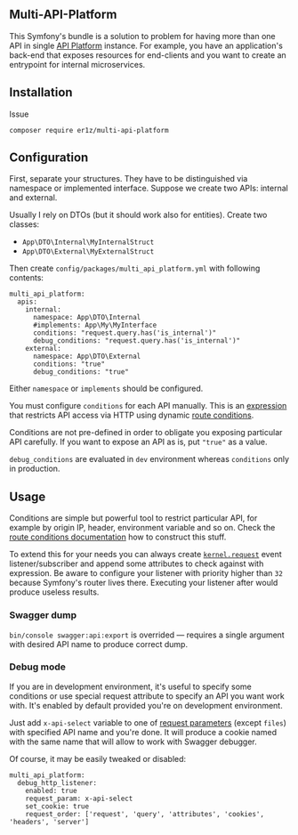 Multi-API-Platform
--

This Symfony's bundle is a solution to problem for having more than one API in single [API Platform](https://api-platform.com) instance. For example, you have
an application's back-end that exposes resources for end-clients and you want to create an entrypoint for internal
microservices.

Installation
-

Issue
```
composer require er1z/multi-api-platform
```

Configuration
-

First, separate your structures. They have to be distinguished via namespace or implemented interface. Suppose we create
two APIs: internal and external.

Usually I rely on DTOs (but it should work also for entities). Create two classes:
- `App\DTO\Internal\MyInternalStruct`
- `App\DTO\External\MyExternalStruct`

Then create `config/packages/multi_api_platform.yml` with following contents:
```
multi_api_platform:
  apis:
    internal:
      namespace: App\DTO\Internal
      #implements: App\My\MyInterface
      conditions: "request.query.has('is_internal')"
      debug_conditions: "request.query.has('is_internal')"
    external:
      namespace: App\DTO\External
      conditions: "true"
      debug_conditions: "true"
```

Either `namespace` or `implements` should be configured.

You must configure `conditions` for each API manually. This is an [expression](https://symfony.com/doc/current/components/expression_language.html)
that restricts API access via HTTP using dynamic [route conditions](https://symfony.com/doc/current/routing/conditions.html). 

Conditions are not pre-defined in order to obligate you exposing particular API carefully. If you want to expose an API
as is, put `"true"` as a value.

`debug_conditions` are evaluated in `dev` environment whereas `conditions` only in production.

Usage
-

Conditions are simple but powerful tool to restrict particular API, for example by origin IP, header, environment
variable and so on. Check the [route conditions documentation](https://symfony.com/doc/current/routing/conditions.html)
how to construct this stuff.

To extend this for your needs you can always create [`kernel.request`](https://symfony.com/doc/current/reference/events.html#kernel-request)
event listener/subscriber and append some attributes to check against with expression. Be aware to configure your
listener with priority higher than `32` because Symfony's router lives there. Executing your listener after would
produce useless results.  

### Swagger dump
`bin/console swagger:api:export` is overrided — requires a single argument with desired API name to produce correct dump.

### Debug mode
If you are in development environment, it's useful to specify some conditions or use special request attribute
to specify an API you want work with. It's enabled by default provided you're on development environment.

Just add `x-api-select` variable to one of [request parameters](https://symfony.com/doc/current/components/http_foundation.html#request)
(except `files`) with specified API name and you're done. It will produce a cookie named with the same name that will
allow to work with Swagger debugger.

Of course, it may be easily tweaked or disabled:

```
multi_api_platform:
  debug_http_listener:
    enabled: true
    request_param: x-api-select
    set_cookie: true
    request_order: ['request', 'query', 'attributes', 'cookies', 'headers', 'server']
```  
